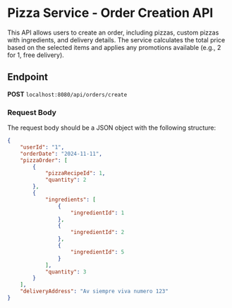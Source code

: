 # Pizza Service - Order Creation API

This API allows users to create an order, including pizzas, custom pizzas with ingredients, and delivery details. The service calculates the total price based on the selected items and applies any promotions available (e.g., 2 for 1, free delivery).

## Endpoint

**POST** `localhost:8080/api/orders/create`

### **Request Body**

The request body should be a JSON object with the following structure:

```json
{
    "userId": "1",
    "orderDate": "2024-11-11",
    "pizzaOrder": [
        {
            "pizzaRecipeId": 1,
            "quantity": 2
        },
        {
            "ingredients": [
                {
                    "ingredientId": 1
                },
                {
                    "ingredientId": 2
                },
                {
                    "ingredientId": 5
                }
            ],
            "quantity": 3
        }
    ],
    "deliveryAddress": "Av siempre viva numero 123"
}

